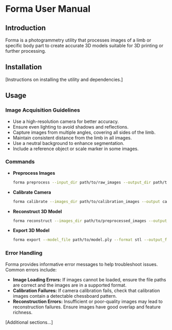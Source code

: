 # Forma User Manual

## Introduction

Forma is a photogrammetry utility that processes images of a limb or specific body part to create accurate 3D models suitable for 3D printing or further processing.

## Installation

[Instructions on installing the utility and dependencies.]

## Usage

### Image Acquisition Guidelines

- Use a high-resolution camera for better accuracy.
- Ensure even lighting to avoid shadows and reflections.
- Capture images from multiple angles, covering all sides of the limb.
- Maintain consistent distance from the limb in all images.
- Use a neutral background to enhance segmentation.
- Include a reference object or scale marker in some images.

### Commands

- **Preprocess Images**

  ```bash
  forma preprocess --input_dir path/to/raw_images --output_dir path/to/preprocessed_images
  ```

- **Calibrate Camera**

  ```bash
  forma calibrate --images_dir path/to/calibration_images --output calibration_data.npz
  ```

- **Reconstruct 3D Model**

  ```bash
  forma reconstruct --images_dir path/to/preprocessed_images --output_dir path/to/reconstruction_output
  ```

- **Export 3D Model**

  ```bash
  forma export --model_file path/to/model.ply --format stl --output_file model.stl
  ```

### Error Handling

Forma provides informative error messages to help troubleshoot issues. Common errors include:

- **Image Loading Errors:** If images cannot be loaded, ensure the file paths are correct and the images are in a supported format.
- **Calibration Failures:** If camera calibration fails, check that calibration images contain a detectable chessboard pattern.
- **Reconstruction Errors:** Insufficient or poor-quality images may lead to reconstruction failures. Ensure images have good overlap and feature richness.

[Additional sections...]
